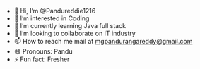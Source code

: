 - 👋 Hi, I’m @Pandureddie1216
- 👀 I’m interested in Coding
- 🌱 I’m currently learning Java full stack
- 💞️ I’m looking to collaborate on IT industry
- 📫 How to reach me mail at mgpandurangareddy@gmail.com
- 😄 Pronouns: Pandu
- ⚡ Fun fact: Fresher

<!---
Pandureddie1216/Pandureddie1216 is a ✨ special ✨ repository because its `README.md` (this file) appears on your GitHub profile.
You can click the Preview link to take a look at your changes.
--->
